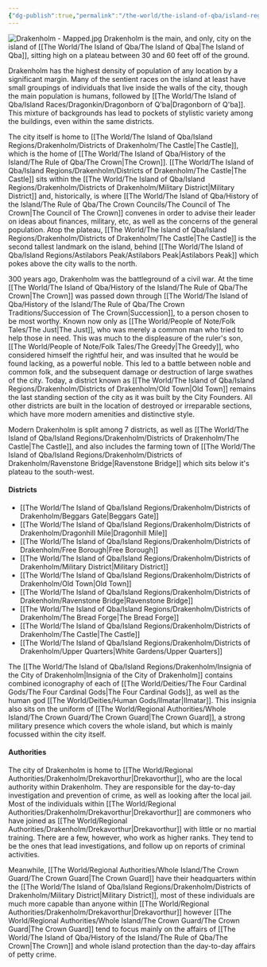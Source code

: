 ```yaml
---
{"dg-publish":true,"permalink":"/the-world/the-island-of-qba/island-regions/drakenholm/drakenholm/"}
---
```


![Drakenholm - Mapped.jpg](/img/user/zzzAttachments/Drakenholm%20-%20Mapped.jpg)
Drakenholm is the main, and only, city on the island of [[The World/The Island of Qba/The Island of Qba\|The Island of Qba]], sitting high on a plateau between 30 and 60 feet off of the ground. 

Drakenholm has the highest density of population of any location by a significant margin. Many of the sentient races  on the island at least have small groupings of individuals that live inside the walls of the city, though the main population is humans, followed by [[The World/The Island of Qba/Island Races/Dragonkin/Dragonborn of Q'ba\|Dragonborn of Q'ba]]. This mixture of backgrounds has lead to pockets of stylistic variety among the buildings, even within the same districts.

The city itself is home to [[The World/The Island of Qba/Island Regions/Drakenholm/Districts of Drakenholm/The Castle\|The Castle]], which is the home of [[The World/The Island of Qba/History of the Island/The Rule of Qba/The Crown\|The Crown]]. [[The World/The Island of Qba/Island Regions/Drakenholm/Districts of Drakenholm/The Castle\|The Castle]] sits within the [[The World/The Island of Qba/Island Regions/Drakenholm/Districts of Drakenholm/Military District\|Military District]] and, historically, is where [[The World/The Island of Qba/History of the Island/The Rule of Qba/The Crown Councils/The Council of The Crown\|The Council of The Crown]] convenes in order to advise their leader on ideas about finances, military, etc, as well as the concerns of the general population. Atop the plateau, [[The World/The Island of Qba/Island Regions/Drakenholm/Districts of Drakenholm/The Castle\|The Castle]] is the second tallest landmark on the island, behind [[The World/The Island of Qba/Island Regions/Astilabors Peak/Astilabors Peak\|Astilabors Peak]] which pokes above the city walls to the north.

300 years ago, Drakenholm was the battleground of a civil war. At the time [[The World/The Island of Qba/History of the Island/The Rule of Qba/The Crown\|The Crown]] was passed down through [[The World/The Island of Qba/History of the Island/The Rule of Qba/The Crown Traditions/Succession of The Crown\|Succession]], to a person chosen to be most worthy. Known now only as [[The World/People of Note/Folk Tales/The Just\|The Just]], who was merely a common man who tried to help those in need. This was much to the displeasure of the ruler's son, [[The World/People of Note/Folk Tales/The Greedy\|The Greedy]], who considered himself the rightful heir, and was insulted that he would be found lacking, as a powerful noble. This led to a battle between noble and common folk, and the subsequent damage or destruction of large swathes of the city. Today, a district known as [[The World/The Island of Qba/Island Regions/Drakenholm/Districts of Drakenholm/Old Town\|Old Town]]  remains the last standing section of the city as it was built by the City Founders. All other districts are built in the location of destroyed or irreparable sections, which have more modern amenities and distinctive style. 

Modern Drakenholm is split among 7 districts, as well as [[The World/The Island of Qba/Island Regions/Drakenholm/Districts of Drakenholm/The Castle\|The Castle]], and also includes the farming town of [[The World/The Island of Qba/Island Regions/Drakenholm/Districts of Drakenholm/Ravenstone Bridge\|Ravenstone Bridge]] which sits below it's plateau to the south-west.

#### Districts
- [[The World/The Island of Qba/Island Regions/Drakenholm/Districts of Drakenholm/Beggars Gate\|Beggars Gate]]
- [[The World/The Island of Qba/Island Regions/Drakenholm/Districts of Drakenholm/Dragonhill Mile\|Dragonhill Mile]]
- [[The World/The Island of Qba/Island Regions/Drakenholm/Districts of Drakenholm/Free Borough\|Free Borough]]
- [[The World/The Island of Qba/Island Regions/Drakenholm/Districts of Drakenholm/Military District\|Military District]]
- [[The World/The Island of Qba/Island Regions/Drakenholm/Districts of Drakenholm/Old Town\|Old Town]]
- [[The World/The Island of Qba/Island Regions/Drakenholm/Districts of Drakenholm/Ravenstone Bridge\|Ravenstone Bridge]]
- [[The World/The Island of Qba/Island Regions/Drakenholm/Districts of Drakenholm/The Bread Forge\|The Bread Forge]]
- [[The World/The Island of Qba/Island Regions/Drakenholm/Districts of Drakenholm/The Castle\|The Castle]]
- [[The World/The Island of Qba/Island Regions/Drakenholm/Districts of Drakenholm/Upper Quarters\|White Gardens/Upper Quarters]]

The [[The World/The Island of Qba/Island Regions/Drakenholm/Insignia of the City of Drakenholm\|Insignia of the City of Drakenholm]] contains combined iconography of each of [[The World/Deities/The Four Cardinal Gods/The Four Cardinal Gods\|The Four Cardinal Gods]], as well as the human god [[The World/Deities/Human Gods/Ilmatar\|Ilmatar]]. This insignia also sits on the uniform of [[The World/Regional Authorities/Whole Island/The Crown Guard/The Crown Guard\|The Crown Guard]], a strong military presence which covers the whole island, but which is mainly focussed within the city itself. 

#### Authorities
The city of Drakenholm is home to [[The World/Regional Authorities/Drakenholm/Drekavorthur\|Drekavorthur]], who are the local authority within Drakenholm. They are responsible for the day-to-day investigation and prevention of crime, as well as looking after the local jail. Most of the individuals within [[The World/Regional Authorities/Drakenholm/Drekavorthur\|Drekavorthur]] are commoners who have joined as [[The World/Regional Authorities/Drakenholm/Drekavorthur\|Drekavorthur]] with little or no martial training. There are a few, however, who work as higher ranks. They tend to be the ones that lead investigations, and follow up on reports of criminal activities.

Meanwhile, [[The World/Regional Authorities/Whole Island/The Crown Guard/The Crown Guard\|The Crown Guard]] have their headquarters within the [[The World/The Island of Qba/Island Regions/Drakenholm/Districts of Drakenholm/Military District\|Military District]], most of these individuals are much more capable than anyone within [[The World/Regional Authorities/Drakenholm/Drekavorthur\|Drekavorthur]] however [[The World/Regional Authorities/Whole Island/The Crown Guard/The Crown Guard\|The Crown Guard]] tend to focus mainly on the affairs of [[The World/The Island of Qba/History of the Island/The Rule of Qba/The Crown\|The Crown]] and whole island protection than the day-to-day affairs of petty crime.
